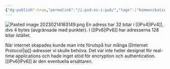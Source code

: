 ```yaml
---
{"dg-publish":true,"permalink":"/i-pv4-vs-i-pv6/","tags":["kommunikationssystem"]}
---
```



![Pasted image 20230214163149.png](/img/user/images/Pasted%20image%2020230214163149.png)
En adress har 32 bitar i [[IPv4\|IPv4]], dvs 4 bytes (avgränsade med punkter). I [[IPv6\|IPv6]] har adresserna 128 bitar istället. 

När internet skapades kunde man inte förutspå hur många [[Internet Protocol\|ip]]-adresser vi skulle behöva. Det var inte heller designat för real-time applications och hade inget stöd för encryption och authentication. [[IPv6\|IPv6]] är den eventuella ersättaren.